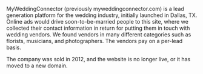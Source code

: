 MyWeddingConnector (previously myweddingconnector.com) is a lead generation platform for the wedding industry, initially launched in Dallas, TX. Online ads would drive soon-to-be-married people to this site, where we collected their contact information in return for putting them in touch with wedding vendors. We found vendors in many different categories such as florists, musicians, and photographers. The vendors pay on a per-lead basis.

The company was sold in 2012, and the website is no longer live, or it has moved to a new domain.
